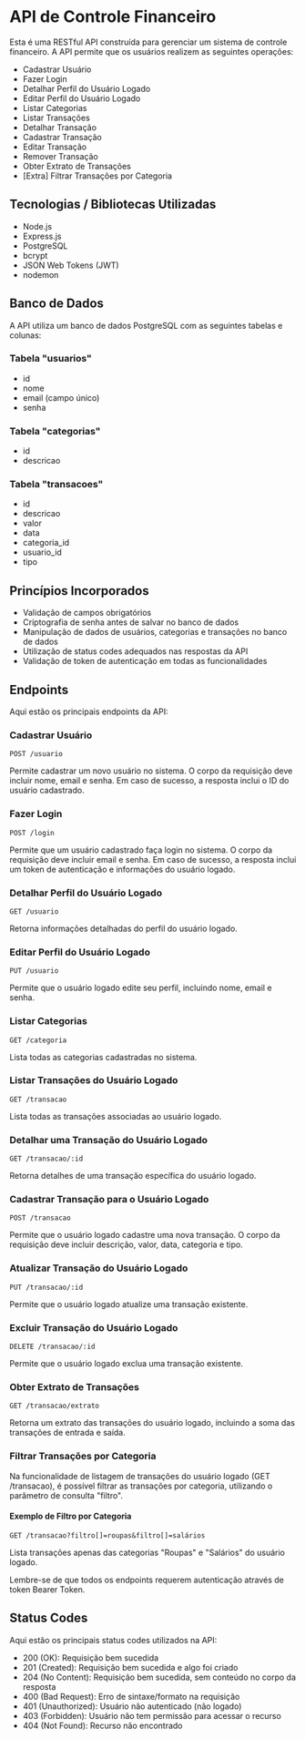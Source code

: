 # API de Controle Financeiro

Esta é uma RESTful API construída para gerenciar um sistema de controle financeiro. A API permite que os usuários realizem as seguintes operações:

- Cadastrar Usuário
- Fazer Login
- Detalhar Perfil do Usuário Logado
- Editar Perfil do Usuário Logado
- Listar Categorias
- Listar Transações
- Detalhar Transação
- Cadastrar Transação
- Editar Transação
- Remover Transação
- Obter Extrato de Transações
- [Extra] Filtrar Transações por Categoria
  
## Tecnologias / Bibliotecas Utilizadas
- Node.js
- Express.js
- PostgreSQL
- bcrypt
- JSON Web Tokens (JWT)
- nodemon

## Banco de Dados

A API utiliza um banco de dados PostgreSQL com as seguintes tabelas e colunas:

### Tabela "usuarios"

- id
- nome
- email (campo único)
- senha

### Tabela "categorias"

- id
- descricao

### Tabela "transacoes"

- id
- descricao
- valor
- data
- categoria_id
- usuario_id
- tipo

## Princípios Incorporados

- Validação de campos obrigatórios
- Criptografia de senha antes de salvar no banco de dados
- Manipulação de dados de usuários, categorias e transações no banco de dados
- Utilização de status codes adequados nas respostas da API
- Validação de token de autenticação em todas as funcionalidades

## Endpoints

Aqui estão os principais endpoints da API:

### Cadastrar Usuário

`POST /usuario`

Permite cadastrar um novo usuário no sistema. O corpo da requisição deve incluir nome, email e senha. Em caso de sucesso, a resposta inclui o ID do usuário cadastrado.

### Fazer Login

`POST /login`

Permite que um usuário cadastrado faça login no sistema. O corpo da requisição deve incluir email e senha. Em caso de sucesso, a resposta inclui um token de autenticação e informações do usuário logado.

### Detalhar Perfil do Usuário Logado

`GET /usuario`

Retorna informações detalhadas do perfil do usuário logado.

### Editar Perfil do Usuário Logado

`PUT /usuario`

Permite que o usuário logado edite seu perfil, incluindo nome, email e senha.

### Listar Categorias

`GET /categoria`

Lista todas as categorias cadastradas no sistema.

### Listar Transações do Usuário Logado

`GET /transacao`

Lista todas as transações associadas ao usuário logado.

### Detalhar uma Transação do Usuário Logado

`GET /transacao/:id`

Retorna detalhes de uma transação específica do usuário logado.

### Cadastrar Transação para o Usuário Logado

`POST /transacao`

Permite que o usuário logado cadastre uma nova transação. O corpo da requisição deve incluir descrição, valor, data, categoria e tipo.

### Atualizar Transação do Usuário Logado

`PUT /transacao/:id`

Permite que o usuário logado atualize uma transação existente.

### Excluir Transação do Usuário Logado

`DELETE /transacao/:id`

Permite que o usuário logado exclua uma transação existente.

### Obter Extrato de Transações

`GET /transacao/extrato`

Retorna um extrato das transações do usuário logado, incluindo a soma das transações de entrada e saída.

### Filtrar Transações por Categoria

Na funcionalidade de listagem de transações do usuário logado (GET /transacao), é possível filtrar as transações por categoria, utilizando o parâmetro de consulta "filtro".

#### Exemplo de Filtro por Categoria

`GET /transacao?filtro[]=roupas&filtro[]=salários`

Lista transações apenas das categorias "Roupas" e "Salários" do usuário logado.

Lembre-se de que todos os endpoints requerem autenticação através de token Bearer Token.

## Status Codes

Aqui estão os principais status codes utilizados na API:

- 200 (OK): Requisição bem sucedida
- 201 (Created): Requisição bem sucedida e algo foi criado
- 204 (No Content): Requisição bem sucedida, sem conteúdo no corpo da resposta
- 400 (Bad Request): Erro de sintaxe/formato na requisição
- 401 (Unauthorized): Usuário não autenticado (não logado)
- 403 (Forbidden): Usuário não tem permissão para acessar o recurso
- 404 (Not Found): Recurso não encontrado
